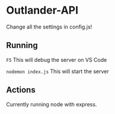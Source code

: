# Outlander-API

Change all the settings in config.js! 

## Running

`F5` This will debug the server on VS Code

`nodemon index.js` This will start the server

## Actions

Currently running node with express.
 
